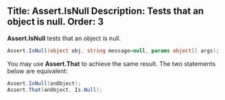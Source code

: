 Title: Assert.IsNull
Description: Tests that an object is null.
Order: 3
---

**Assert.IsNull** tests that an object is null.

```c#
Assert.IsNull(object obj, string message=null, params object[] args);
```

You may use **Assert.That** to achieve the
same result. The two statements below are equivalent:

```c#
Assert.IsNull(anObject);
Assert.That(anObject, Is.Null);
```
